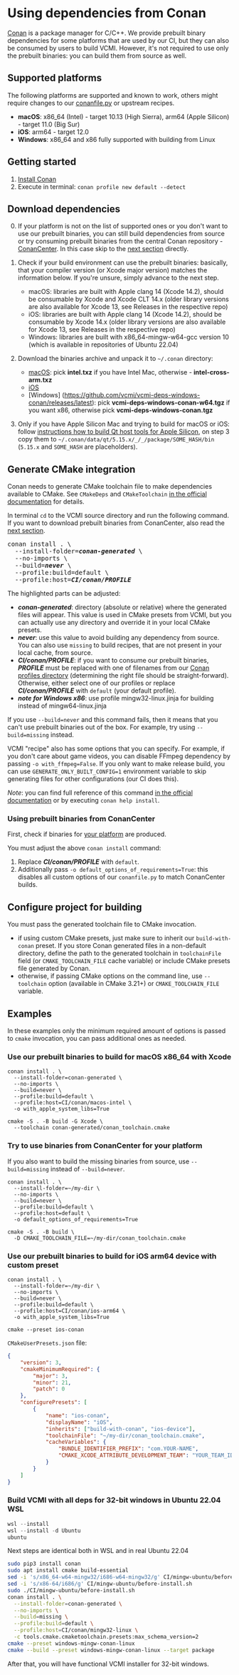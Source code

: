 # Using dependencies from Conan

[Conan](https://conan.io/) is a package manager for C/C++. We provide prebuilt binary dependencies for some platforms that are used by our CI, but they can also be consumed by users to build VCMI. However, it's not required to use only the prebuilt binaries: you can build them from source as well.

## Supported platforms

The following platforms are supported and known to work, others might require changes to our [conanfile.py](../conanfile.py) or upstream recipes.

- **macOS**: x86_64 (Intel) - target 10.13 (High Sierra), arm64 (Apple Silicon) - target 11.0 (Big Sur)
- **iOS**: arm64 - target 12.0
- **Windows**: x86_64 and x86 fully supported with building from Linux

## Getting started

1. [Install Conan](https://docs.conan.io/en/latest/installation.html)
2. Execute in terminal: `conan profile new default --detect`

## Download dependencies

0. If your platform is not on the list of supported ones or you don't want to use our prebuilt binaries, you can still build dependencies from source or try consuming prebuilt binaries from the central Conan repository - [ConanCenter](https://conan.io/center/). In this case skip to the [next section](#generate-cmake-integration) directly.

1. Check if your build environment can use the prebuilt binaries: basically, that your compiler version (or Xcode major version) matches the information below. If you're unsure, simply advance to the next step.

    - macOS: libraries are built with Apple clang 14 (Xcode 14.2), should be consumable by Xcode and Xcode CLT 14.x (older library versions are also available for Xcode 13, see Releases in the respective repo)
    - iOS: libraries are built with Apple clang 14 (Xcode 14.2), should be consumable by Xcode 14.x (older library versions are also available for Xcode 13, see Releases in the respective repo)
    - Windows: libraries are built with x86_64-mingw-w64-gcc version 10 (which is available in repositories of Ubuntu 22.04)

2. Download the binaries archive and unpack it to `~/.conan` directory:

    - [macOS](https://github.com/vcmi/vcmi-deps-macos/releases/latest): pick **intel.txz** if you have Intel Mac, otherwise - **intel-cross-arm.txz**
    - [iOS](https://github.com/vcmi/vcmi-ios-deps/releases/latest)
    - [Windows] (https://github.com/vcmi/vcmi-deps-windows-conan/releases/latest): pick **vcmi-deps-windows-conan-w64.tgz**
    if you want x86, otherwise pick **vcmi-deps-windows-conan.tgz**

3. Only if you have Apple Silicon Mac and trying to build for macOS or iOS: follow [instructions how to build Qt host tools for Apple Silicon](https://github.com/vcmi/vcmi-ios-deps#note-for-arm-macs), on step 3 copy them to `~/.conan/data/qt/5.15.x/_/_/package/SOME_HASH/bin` (`5.15.x` and `SOME_HASH` are placeholders).

## Generate CMake integration

Conan needs to generate CMake toolchain file to make dependencies available to CMake. See `CMakeDeps` and `CMakeToolchain` [in the official documentation](https://docs.conan.io/en/latest/reference/conanfile/tools/cmake.html) for details.

In terminal `cd` to the VCMI source directory and run the following command. If you want to download prebuilt binaries from ConanCenter, also read the [next section](#using-prebuilt-binaries-from-conancenter).

<pre>
conan install . \
  --install-folder=<b><i>conan-generated</i></b> \
  --no-imports \
  --build=<b><i>never</i></b> \
  --profile:build=default \
  --profile:host=<b><i>CI/conan/PROFILE</i></b>
</pre>

The highlighted parts can be adjusted:

- ***conan-generated***: directory (absolute or relative) where the generated files will appear. This value is used in CMake presets from VCMI, but you can actually use any directory and override it in your local CMake presets.
- ***never***: use this value to avoid building any dependency from source. You can also use `missing` to build recipes, that are not present in your local cache, from source.
- ***CI/conan/PROFILE***: if you want to consume our prebuilt binaries, ***PROFILE*** must be replaced with one of filenames from our [Conan profiles directory](../CI/conan) (determining the right file should be straight-forward). Otherwise, either select one of our profiles or replace ***CI/conan/PROFILE*** with `default` (your default profile).
- ***note for Windows x86***: use profile mingw32-linux.jinja for building instead of mingw64-linux.jinja

If you use `--build=never` and this command fails, then it means that you can't use prebuilt binaries out of the box. For example, try using `--build=missing` instead.

VCMI "recipe" also has some options that you can specify. For example, if you don't care about game videos, you can disable FFmpeg dependency by passing `-o with_ffmpeg=False`. If you only want to make release build, you can use `GENERATE_ONLY_BUILT_CONFIG=1` environment variable to skip generating files for other configurations (our CI does this).

_Note_: you can find full reference of this command [in the official documentation](https://docs.conan.io/en/latest/reference/commands/consumer/install.html) or by executing `conan help install`.

### Using prebuilt binaries from ConanCenter

First, check if binaries for [your platform](https://github.com/conan-io/conan-center-index/blob/master/docs/supported_platforms_and_configurations.md) are produced.

You must adjust the above `conan install` command:

1. Replace ***CI/conan/PROFILE*** with `default`.
2. Additionally pass `-o default_options_of_requirements=True`: this disables all custom options of our `conanfile.py` to match ConanCenter builds.

## Configure project for building

You must pass the generated toolchain file to CMake invocation.

- if using custom CMake presets, just make sure to inherit our `build-with-conan` preset. If you store Conan generated files in a non-default directory, define the path to the generated toolchain in `toolchainFile` field (or `CMAKE_TOOLCHAIN_FILE` cache variable) or include CMake presets file generated by Conan.
- otherwise, if passing CMake options on the command line, use `--toolchain` option (available in CMake 3.21+) or `CMAKE_TOOLCHAIN_FILE` variable.

## Examples

In these examples only the minimum required amount of options is passed to `cmake` invocation, you can pass additional ones as needed.

### Use our prebuilt binaries to build for macOS x86_64 with Xcode

```
conan install . \
  --install-folder=conan-generated \
  --no-imports \
  --build=never \
  --profile:build=default \
  --profile:host=CI/conan/macos-intel \
  -o with_apple_system_libs=True

cmake -S . -B build -G Xcode \
  --toolchain conan-generated/conan_toolchain.cmake
```

### Try to use binaries from ConanCenter for your platform

If you also want to build the missing binaries from source, use `--build=missing` instead of `--build=never`.

```
conan install . \
  --install-folder=~/my-dir \
  --no-imports \
  --build=never \
  --profile:build=default \
  --profile:host=default \
  -o default_options_of_requirements=True

cmake -S . -B build \
  -D CMAKE_TOOLCHAIN_FILE=~/my-dir/conan_toolchain.cmake
```

### Use our prebuilt binaries to build for iOS arm64 device with custom preset

```
conan install . \
  --install-folder=~/my-dir \
  --no-imports \
  --build=never \
  --profile:build=default \
  --profile:host=CI/conan/ios-arm64 \
  -o with_apple_system_libs=True

cmake --preset ios-conan
```

`CMakeUserPresets.json` file:

```json
{
    "version": 3,
    "cmakeMinimumRequired": {
        "major": 3,
        "minor": 21,
        "patch": 0
    },
    "configurePresets": [
        {
            "name": "ios-conan",
            "displayName": "iOS",
            "inherits": ["build-with-conan", "ios-device"],
            "toolchainFile": "~/my-dir/conan_toolchain.cmake",
            "cacheVariables": {
                "BUNDLE_IDENTIFIER_PREFIX": "com.YOUR-NAME",
                "CMAKE_XCODE_ATTRIBUTE_DEVELOPMENT_TEAM": "YOUR_TEAM_ID"
            }
        }
    ]
}
```

### Build VCMI with all deps for 32-bit windows in Ubuntu 22.04 WSL
```powershell
wsl --install
wsl --install -d Ubuntu
ubuntu
```
Next steps are identical both in WSL and in real Ubuntu 22.04
```bash
sudo pip3 install conan
sudo apt install cmake build-essential
sed -i 's/x86_64-w64-mingw32/i686-w64-mingw32/g' CI/mingw-ubuntu/before-install.sh
sed -i 's/x86-64/i686/g' CI/mingw-ubuntu/before-install.sh
sudo ./CI/mingw-ubuntu/before-install.sh
conan install . \
  --install-folder=conan-generated \
  --no-imports \
  --build=missing \
  --profile:build=default \
  --profile:host=CI/conan/mingw32-linux \
  -c tools.cmake.cmaketoolchain.presets:max_schema_version=2
cmake --preset windows-mingw-conan-linux
cmake --build --preset windows-mingw-conan-linux --target package
```
After that, you will have functional VCMI installer for 32-bit windows.


